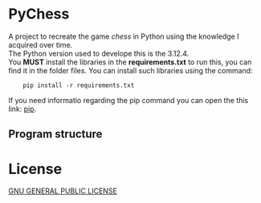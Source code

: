 # PyChess
A project to recreate the game *chess* in Python using the knowledge I acquired over time. <br>
The Python version used to develope this is the 3.12.4. <br> 
You **MUST** install the libraries in the <b>requirements.txt</b> to run this, you can find it in the folder files. You can install such libraries using the command:
```
    pip install -r requirements.txt
```
If you need informatio regarding the pip command you can open the this link: [pip](https://pypi.org/project/pip/).
## Program structure

# License
[GNU GENERAL PUBLIC LICENSE](LICENSE.md)

